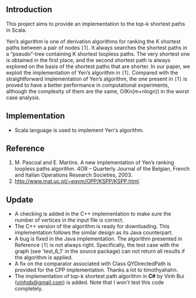 ## Introduction ##

This project aims to provide an implementation to the top-k shortest paths in Scala.
 
Yen’s algorithm is one of derivation algorithms for ranking the K shortest paths between a pair of nodes `[`1`]`. It always searches the shortest paths in a “pseudo”-tree containing K shortest loopless paths. The very shortest one is obtained in the first place, and the second shortest path is always explored on the basis of the shortest paths that are shorter. In our paper, we exploit the implementation of Yen’s algorithm in `[`1`]`. Compared with the straightforward implementation of Yen’s algorithm, the one present in `[`1`]` is proved to have a better performance in computational experiments, although the complexity of them are the same, O(Kn(m+nlogn)) in the worst case analysis.

## Implementation ##
  * Scala language is used to implement Yen's algorithm.
  
## Reference ##
  1. M. Pascoal and E. Martins. A new implementation of Yen’s ranking loopless paths algorithm. 4OR – Quarterly Journal of the Belgian, French and Italian Operations Research Societies, 2003.
  1. http://www.mat.uc.pt/~eqvm/OPP/KSPP/KSPP.html.

## Update ##
  * A checking is added in the C++ implementation to make sure the number of vertices in the input file is correct.
  * The C++ version of the algorithm is ready for downloading. This implementation follows the similar design as its Java counterpart.
  * A bug is fixed in the Java implementation. The algorithm presented in Reference `[`1`]` is not always right. Specifically, the test case with the graph (see 'test\_6\_1' in the source package) can not return all results if the algorithm is applied.
  * A fix on the comparator associated with Class QYDirectedPath is provided for the CPP implementation. Thanks a lot to timothyahahn.
  * The implementation of top-k shortest path algorithm in **C#** by Vinh Bui (vinhqb@gmail.com) is added. Note that I won't test this code completely.